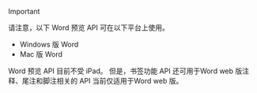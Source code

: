 > [!IMPORTANT]
> 请注意，以下 Word 预览 API 可在以下平台上使用。
>
> - Windows 版 Word
> - Mac 版 Word
>
> Word 预览 API 目前不受 iPad。 但是，书签功能 API 还可用于Word web 版注释、尾注和脚注相关的 API 当前仅适用于Word web 版。
